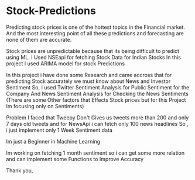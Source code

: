# Stock-Predictions
Predicting stock prices is one of the hottest topics in the Financial market.
And the most interesting point of all these predictions and forecasting are none of them are accurate. 

Stock prices are unpredictable because that its being difficult to predict using ML.
I Used NSEapi for fetching Stock Data for Indian Stocks 
In this project I used ARIMA model for stock Predictions 

In this project i have done some Research and came accross that for predicting Stock accurately we must know about News and Investor Sentiment
So, I used Twitter Sentiment Analysis for Public Sentiment for the Company 
And News Sentiment Analysis for Checking the News Sentiments 
(There are some Other factors that Effects Stock prices but for this Project Im focusing only on Sentiments)

Problem I faced that Tweepy Don't Gives us tweets more than 200 and only 7 days old tweets 
and for NewsApi i can fetch only 100 news headlines 
So , i just implement only 1 Week Sentiment data

Im just a Beginner in Machine Learning 

Im working on fetching 1 month sentiment so i can get some more relation and can implement some Functions to Improve Accuracy

Thank you,

